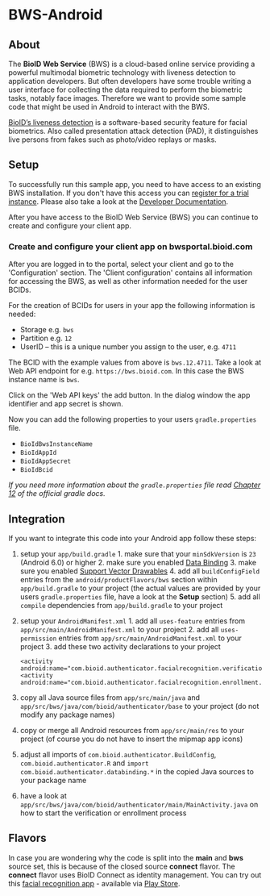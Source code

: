 # BWS-Android

## About

The **BioID Web Service** (BWS) is a cloud-based online service providing a powerful multimodal biometric technology with liveness detection to application developers.
But often developers have some trouble writing a user interface for collecting the data required to perform the biometric tasks, notably face images.
Therefore we want to provide some sample code that might be used in Android to interact with the BWS.

[BioID’s liveness detection][liveness] is a software-based security feature for facial biometrics. Also called presentation attack detection (PAD), it distinguishes live persons from fakes such as photo/video replays or masks.

## Setup

To successfully run this sample app, you need to have access to an existing BWS installation.
If you don't have this access you can [register for a trial instance][trial]. Please also take a look at the [Developer Documentation][developer].

After you have access to the BioID Web Service (BWS) you can continue to create and configure your client app.

### Create and configure your client app on bwsportal.bioid.com
After you are logged in to the portal, select your client and go to the 'Configuration' section. 
The 'Client configuration' contains all information for accessing the BWS, as well as other information needed for the user BCIDs.

For the creation of BCIDs for users in your app the following information is needed:

- Storage e.g. `bws`
- Partition e.g. `12`
- UserID – this is a unique number you assign to the user, e.g. `4711`


The BCID with the example values from above is `bws.12.4711`.
Take a look at Web API endpoint for e.g. `https://bws.bioid.com`. In this case the BWS instance name is `bws`.

Click on the 'Web API keys' the add button. In the dialog window the app identifier and app secret is shown.


Now you can add the following properties to your users `gradle.properties` file.

  * `BioIdBwsInstanceName`
  * `BioIdAppId`
  * `BioIdAppSecret`
  * `BioIdBcid`

*If you need more information about the `gradle.properties` file read [Chapter 12][gradleproperties] of the official gradle docs.*

## Integration

If you want to integrate this code into your Android app follow these steps:

  1. setup your `app/build.gradle`
    1. make sure that your `minSdkVersion` is `23` (Android 6.0) or higher
    2. make sure you enabled [Data Binding][databinding]
    3. make sure you enabled [Support Vector Drawables](https://android-developers.googleblog.com/2016/02/android-support-library-232.html)
    4. add all `buildConfigField` entries from the `android/productFlavors/bws` section within `app/build.gradle` to your project
       (the actual values are provided by your users `gradle.properties` file, have a look at the **Setup** section)
    5. add all `compile` dependencies from `app/build.gradle` to your project
  2. setup your `AndroidManifest.xml`
    1. add all `uses-feature` entries from `app/src/main/AndroidManifest.xml` to your project
    2. add all `uses-permission` entries from `app/src/main/AndroidManifest.xml` to your project
    3. add these two activity declarations to your project

        ```
        <activity android:name="com.bioid.authenticator.facialrecognition.verification.VerificationActivity"/>
        <activity android:name="com.bioid.authenticator.facialrecognition.enrollment.EnrollmentActivity"/>
        ```

  3. copy all Java source files from `app/src/main/java` and `app/src/bws/java/com/bioid/authenticator/base` to your project (do not modify any package names)
  4. copy or merge all Android resources from `app/src/main/res` to your project (of course you do not have to insert the mipmap app icons)
  5. adjust all imports of `com.bioid.authenticator.BuildConfig`, `com.bioid.authenticator.R` and `import com.bioid.authenticator.databinding.*` in the copied Java sources to your package name
  6. have a look at `app/src/bws/java/com/bioid/authenticator/main/MainActivity.java` on how to start the verification or enrollment process

## Flavors

In case you are wondering why the code is split into the **main** and **bws** source set, this is because of the closed source **connect** flavor.
The **connect** flavor uses BioID Connect as identity management.
You can try out this [facial recognition app][bioid] - available via [Play Store][playstore].


[bioid]: https://www.bioid.com/facial-recognition-app "BioID Facial Recognition App"
[playstore]: https://play.google.com/store/apps/details?id=com.bioid.authenticator "BioID Android App"
[trial]: https://bwsportal.bioid.com/register "Register for a trial instance"
[developer]: https://developer.bioid.com "Developer Documentation"
[gradleproperties]: https://docs.gradle.org/current/userguide/build_environment.html "Gradle properties"
[databinding]: https://developer.android.com/topic/libraries/data-binding/ "Data Binding"
[vectordrawables]: https://android-developers.googleblog.com/2016/02/android-support-library-232.html "Vector Drawables"
[liveness]: https://www.bioid.com/liveness-detection/ "liveness detection"
